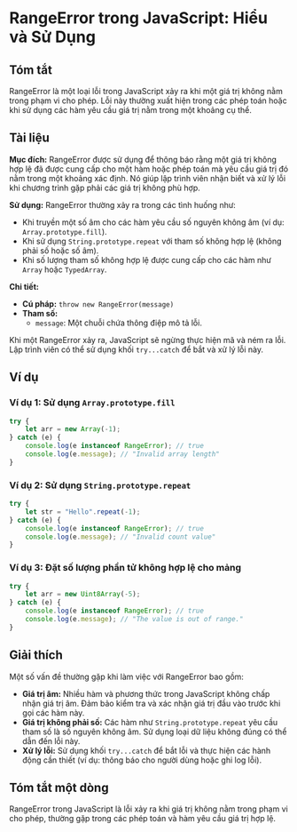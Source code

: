 <!--
Meta Description: # RangeError trong JavaScript: Hiểu và Sử Dụng ## Tóm tắt RangeError là một loại lỗi trong JavaScript xảy ra khi một giá trị không nằm trong phạm vi c...
Meta Keywords: không, rangeerror, trong, một, lỗi
-->

# RangeError trong JavaScript: Hiểu và Sử Dụng

## Tóm tắt
RangeError là một loại lỗi trong JavaScript xảy ra khi một giá trị không nằm trong phạm vi cho phép. Lỗi này thường xuất hiện trong các phép toán hoặc khi sử dụng các hàm yêu cầu giá trị nằm trong một khoảng cụ thể.

## Tài liệu
**Mục đích:** 
RangeError được sử dụng để thông báo rằng một giá trị không hợp lệ đã được cung cấp cho một hàm hoặc phép toán mà yêu cầu giá trị đó nằm trong một khoảng xác định. Nó giúp lập trình viên nhận biết và xử lý lỗi khi chương trình gặp phải các giá trị không phù hợp.

**Sử dụng:** 
RangeError thường xảy ra trong các tình huống như:

- Khi truyền một số âm cho các hàm yêu cầu số nguyên không âm (ví dụ: `Array.prototype.fill`).
- Khi sử dụng `String.prototype.repeat` với tham số không hợp lệ (không phải số hoặc số âm).
- Khi số lượng tham số không hợp lệ được cung cấp cho các hàm như `Array` hoặc `TypedArray`.

**Chi tiết:**
- **Cú pháp:** `throw new RangeError(message)`
- **Tham số:** 
  - `message`: Một chuỗi chứa thông điệp mô tả lỗi.
  
Khi một RangeError xảy ra, JavaScript sẽ ngừng thực hiện mã và ném ra lỗi. Lập trình viên có thể sử dụng khối `try...catch` để bắt và xử lý lỗi này.

## Ví dụ
### Ví dụ 1: Sử dụng `Array.prototype.fill`
```javascript
try {
    let arr = new Array(-1);
} catch (e) {
    console.log(e instanceof RangeError); // true
    console.log(e.message); // "Invalid array length"
}
```

### Ví dụ 2: Sử dụng `String.prototype.repeat`
```javascript
try {
    let str = "Hello".repeat(-1);
} catch (e) {
    console.log(e instanceof RangeError); // true
    console.log(e.message); // "Invalid count value"
}
```

### Ví dụ 3: Đặt số lượng phần tử không hợp lệ cho mảng
```javascript
try {
    let arr = new Uint8Array(-5);
} catch (e) {
    console.log(e instanceof RangeError); // true
    console.log(e.message); // "The value is out of range."
}
```

## Giải thích
Một số vấn đề thường gặp khi làm việc với RangeError bao gồm:
- **Giá trị âm:** Nhiều hàm và phương thức trong JavaScript không chấp nhận giá trị âm. Đảm bảo kiểm tra và xác nhận giá trị đầu vào trước khi gọi các hàm này.
- **Giá trị không phải số:** Các hàm như `String.prototype.repeat` yêu cầu tham số là số nguyên không âm. Sử dụng loại dữ liệu không đúng có thể dẫn đến lỗi này.
- **Xử lý lỗi:** Sử dụng khối `try...catch` để bắt lỗi và thực hiện các hành động cần thiết (ví dụ: thông báo cho người dùng hoặc ghi log lỗi).

## Tóm tắt một dòng
RangeError trong JavaScript là lỗi xảy ra khi giá trị không nằm trong phạm vi cho phép, thường gặp trong các phép toán và hàm yêu cầu giá trị hợp lệ.